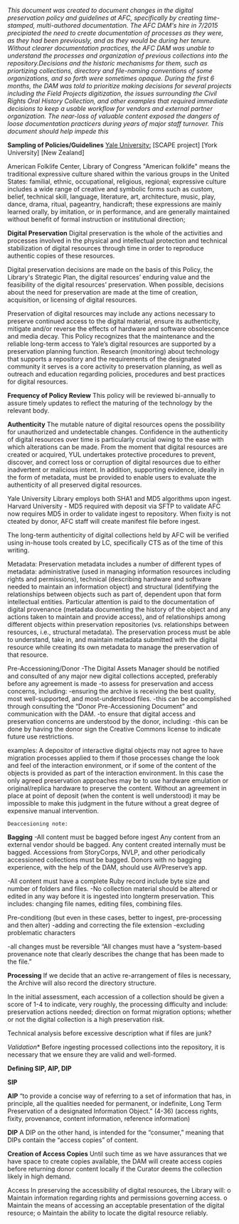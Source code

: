 _This document was created to document changes in the digital preservation policy and guidelines at AFC, specifically by creating time-stamped, multi-authored documentation.
The AFC DAM's hire in 7/2015 precipiated the need to create documentation of processes as *they were, as they had been previously, and as they would be during her tenure.*
Without clearer documentation practices, the AFC DAM was unable to understand the processes and organization of previous collections into the repository.Decisions and the historic mechanisms for them, such as priortizing collections, directory and file-naming conventions of some organizations, and so forth were sometimes opaque.
During the first 6 months, the DAM was told to prioritize making decisions for several projects including the Field Projects digitization, the issues surrounding the Civil Rights Oral History Collection, and other examples that required immediate decisions to keep a usable workflow for vendors and external partner organization. The near-loss of valuable content exposed the dangers of loose documentation practicers during years of major staff turnover. This document should help impede this_

**Sampling of Policies/Guidelines**
[Yale University:](http://www.library.yale.edu/iac/DPC/revpolicy2-19-07.pdf)
[SCAPE project]
[York University]
[New Zealand]

American Folklife Center, Library of Congress
"American folklife" means the traditional expressive culture shared within the various groups in the United States: familial, ethnic, occupational, religious, regional; expressive culture includes a wide range of creative and symbolic forms such as custom, belief, technical skill, language, literature, art, architecture, music, play, dance, drama, ritual, pageantry, handicraft; these expressions are mainly learned orally, by imitation, or in performance, and are generally maintained without benefit of formal instruction or institutional direction;

**Digital Preservation**
Digital preservation is the whole of the activities and processes involved in the physical and intellectual protection and technical stabilization of digital resources through time in order to reproduce authentic copies of these resources. 

Digital preservation decisions are made on the basis of this Policy, the Library's Strategic Plan, the digital resources’ enduring value and the feasibility of the digital resources’ preservation. When possible, decisions about the need for preservation are made at the time of creation, acquisition, or licensing of digital resources. 

Preservation of digital resources may include any actions necessary to preserve continued access to the digital material, ensure its authenticity, mitigate and/or reverse the effects of hardware and software obsolescence and media decay. This Policy recognizes that the maintenance and the reliable long-term access to Yale’s digital resources are supported by a preservation planning function. Research (monitoring) about technology that supports a repository and the requirements of the designated community it serves is a core activity to preservation planning, as well as outreach and education regarding policies, procedures and best practices for digital resources. 

**Frequency of Policy Review**
This policy will be reviewed bi-annually to assure timely updates to reflect the maturing of the technology by the relevant body. 

**Authenticity** 
The mutable nature of digital resources opens the possibility for unauthorized and undetectable changes. Confidence in the authenticity of digital resources over time is particularly crucial owing to the ease with which alterations can be made. From the moment that digital resources are created or acquired, YUL undertakes protective procedures to prevent, discover, and correct loss or corruption of digital resources due to either inadvertent or malicious intent. In addition, supporting evidence, ideally in the form of metadata, must be provided to enable users to evaluate the authenticity of all preserved digital resources. 
	
Yale University Library employs both SHA1 and MD5 algorithms upon ingest.
Harvard University - MD5 required with deposit via SFTP to validate
AFC now requires MD5 in order to validate ingest to repository. When fixity is not cteated by donor, AFC staff will create manifest file before ingest.

The long-term authenticity of digital collections held by AFC will be verified using in-house tools created by LC, specifically CTS as of the time of this writing. 

Metadata: 
Preservation metadata includes a number of different types of metadata: administrative (used in managing information resources including rights and permissions), technical (describing hardware and software needed to maintain an information object) and structural (identifying the relationships between objects such as part of, dependent upon that form intellectual entities. Particular attention is paid to the documentation of digital provenance (metadata documenting the history of the object and any actions taken to maintain and provide access), and of relationships among different objects within preservation repositories (vs. relationships between resources, i.e., structural metadata). The preservation process must be able to understand, take in, and maintain metadata submitted with the digital resource while creating its own metadata to manage the preservation of that resource.

Pre-Accessioning/Donor
-The Digital Assets Manager should be notified and consulted of any major new digital collections accepted, preferably before any agreement is made 
-to assess for preservation and access concerns, including:
	-ensuring the archive is receiving the best quality, most well-supported, and 
most-understood files.
	-this can be accomplished through consulting the “Donor Pre-Accessioning 
Document” and communication with the DAM.
-to ensure that digital access and preservation concerns are understood by the donor, including:
-this can be done by having the donor sign the Creative Commons license to 
indicate future use restrictions.
		
examples:  A depositor of interactive digital objects may not agree to have migration processes applied to them if those processes change the look and feel of the interaction environment, or if some of the content of the objects is provided as part of the interaction environment. In this case the only agreed preservation approaches may be to use hardware emulation or original/replica hardware to preserve the content. Without an agreement in place at point of deposit (when the content is well understood) it may be impossible to make this judgment in the future without a great degree of expensive manual intervention.

	Deaccesioning note:

**Bagging**
-All content must be bagged before ingest 
	Any content from an external vendor should be bagged.
	Any content created internally must be bagged.
	Accessions from StoryCorps, NVLP, and other periodically accessioned collections must 
be bagged.
Donors with no bagging experience, with the help of the DAM, should use AVPreserve’s app.
	
-All content must have a complete Ruby record
include byte size and number of folders and files.
-No collection material should be altered or edited in any way before it is ingested into longterm preservation. This includes: changing file names, editing files, combining files.

Pre-conditiong (but even in these cases, better to ingest, pre-processing and then alter)
-adding and correcting the file extension
-excluding problematic characters

-all changes must be reversible
“All changes must have a “system-based provenance note that clearly describes the change that has been made to the file.”

**Processing**
If we decide that an active re-arrangement of files is necessary, the Archive will also record the directory structure.

In the initial assessment, each accession of a collection should be given a score  of 1-4 to indicate, very roughly, the processing difficulty and include: preservation actions needed; direction on format migration options; whether or not the digital collection is a high preservation risk. 


Technical analysis before excessive description 
what if files are junk?

*Validation**
Before ingesting processed collections into the repository, it is necessary that we ensure they are valid and well-formed.

**Defining SIP, AIP, DIP**

**SIP**

**AIP**
“to provide a concise way of referring to a set of information that has, in principle, all the qualities needed for permanent, or indefinite, Long Term Preservation of a designated Information Object.” (4-36)
(access rights, fixity, provenance, content information, reference information)

**DIP**
A DIP on the other hand, is intended for the “consumer,” meaning that DIPs contain the “access copies” of content. 

**Creation of Access Copies**
Until such time as we have assurances that we have space to create copies available, the DAM will create access copies before returning donor content locally if the Curator deems the collection likely in high demand.

Access
In preserving the accessibility of digital resources, the Library will: 
o Maintain information regarding rights and permissions governing access.
 o Maintain the means of accessing an acceptable presentation of the digital resource; 
 o Maintain the ability to locate the digital resource reliably. 




